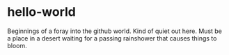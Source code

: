 # hello-world
Beginnings of a foray into the github world.
Kind of quiet out here. Must be a place in a desert waiting for a passing rainshower that causes things to bloom.
